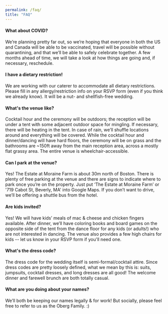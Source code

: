 ```yaml
---
permalink: /faq/
title: "FAQ"
---
```


#### What about COVID?

We’re planning pretty far out, so we’re hoping that everyone in both the US and Canada will be able to be vaccinated, travel will be possible without quarantining, and that we’ll be able to safely celebrate together.  A few months ahead of time, we will take a look at how things are going and, if necessary, reschedule.


#### I have a dietary restriction!

We are working with our caterer to accommodate all dietary restrictions.  Please fill in any allergy/restriction info on your RSVP form (even if you think we already know).  It will be a nut- and shellfish-free wedding.


#### What's the venue like?

Cocktail hour and the ceremony will be outdoors; the reception will be under a tent with some adjacent outdoor space for mingling.  If necessary, there will be heating in the tent.  In case of rain, we’ll shuffle locations around and everything will be covered.  While the cocktail hour and dinner/dancing will have hard floors, the ceremony will be on grass and the bathrooms are ~150ft away from the main reception area, across a mostly flat grassy area.  The entire venue is wheelchair-accessible.


#### Can I park at the venue?

Yes!  The Estate at Moraine Farm is about 30m north of Boston.  There is plenty of free parking at the venue and there are signs to indicate where to park once you’re on the property.  Just put ‘The Estate at Moraine Farm’ or '719 Cabot St, Beverly, MA' into Google Maps.  If you don’t want to drive, we’ll be offering a shuttle bus from the hotel.


#### Are kids invited?

Yes!  We will have kids’ meals of mac & cheese and chicken fingers available.  After dinner, we’ll have coloring books and board games on the opposite side of the tent from the dance floor for any kids (or adults!) who are not interested in dancing.  The venue also provides a few high chairs for kids -- let us know in your RSVP form if you'll need one.


#### What's the dress code?

The dress code for the wedding itself is semi-formal/cocktail attire.  Since dress codes are pretty loosely defined, what we mean by this is: suits, jumpsuits, cocktail dresses, and long dresses are all good! The welcome dinner and farewell brunch are both totally casual.


#### What are you doing about your names?

We’ll both be keeping our names legally & for work!  But socially, please feel free to refer to us as the Oberg Family. :)